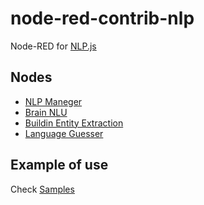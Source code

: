 # node-red-contrib-nlp

Node-RED for [NLP.js](https://github.com/axa-group/nlp.js)

## Nodes

-   [NLP Maneger](https://github.com/axa-group/nlp.js/blob/master/docs/nlp-manager.md)
-   [Brain NLU](https://github.com/axa-group/nlp.js/blob/master/docs/brain-nlu.md)
-   [Buildin Entity Extraction](https://github.com/axa-group/nlp.js/blob/master/docs/builtin-entity-extraction.md)
-   [Language Guesser](https://github.com/axa-group/nlp.js/blob/master/docs/language-guesser.md)

## Example of use

Check [Samples](https://github.com/okhiroyuki/node-red-contrib-nlp/tree/master/samples)
